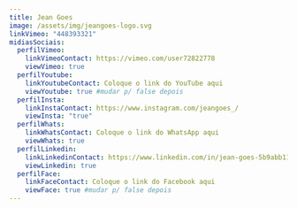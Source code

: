 ```yaml
---
title: Jean Goes
image: /assets/img/jeangoes-logo.svg
linkVimeo: "448393321"
midiasSociais:
  perfilVimeo:
    linkVimeoContact: https://vimeo.com/user72822778
    viewVimeo: true
  perfilYoutube:
    linkYoutubeContact: Coloque o link do YouTube aqui
    viewYoutube: true #mudar p/ false depois 
  perfilInsta:
    linkInstaContact: https://www.instagram.com/jeangoes_/
    viewInsta: "true"
  perfilWhats:
    linkWhatsContact: Coloque o link do WhatsApp aqui
    viewWhats: true
  perfilLinkedin:
    linkLinkedinContact: https://www.linkedin.com/in/jean-goes-5b9abb11a/
    viewLinkedin: true
  perfilFace:
    linkFaceContact: Coloque o link do Facebook aqui
    viewFace: true #mudar p/ false depois 
---
```

